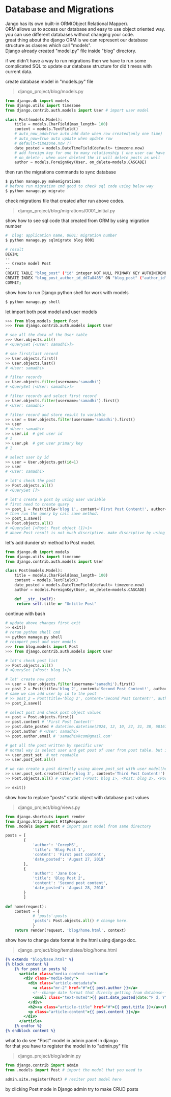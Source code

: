 # Database and Migrations        

Jango has its own built-in ORM(Object Relational Mapper).   
ORM allows us to access our database and easy to use object oriented way.  
you can use different databases without changing your code.  
great thing about the django ORM is we can represent our database structure as classes which call "models".  
Django already created "model.py" file inside "blog" directory.  


if we didn't have a way to run migrations then we have to run some complicated SQL to update our database structure for did't mess with current data.  


create database model in "models.py" file  
>django_project/blog/models.py  
```py 
from django.db import models
from django.utils import timezone
from django.contrib.auth.models import User # import user model  

class Post(models.Model): 
    title = models.CharField(max_length= 100)
    content = models.TextField()
    # auto_now_add=True auto add date when row created(only one time)
    # auto_now=True auto update when update row  
    # default=timezone.now ??
    date_posted = models.DateTimeField(default= timezone.now)
    # add foreign key for one to many relationship ( one user can have multiple posts)   
    # on_delete : when user deleted the it will delete posts as well   
    author = models.ForeignKey(User, on_delete=models.CASCADE)
```

then run the migrations commands to sync database  
```bash 
$ python manage.py makemigrations  
# before run migration cmd good to check sql code using below way   
$ python manage.py migrate  
```

check migrations file that created after run above codes.  
> django_project/blog/migrations/0001_initial.py  

show how to see sql code that created from ORM by using migration number  
```bash 
#  blog: application name, 0001: migration number   
$ python manage.py sqlmigrate blog 0001  

# result  
BEGIN;
--
-- Create model Post
--
CREATE TABLE "blog_post" ("id" integer NOT NULL PRIMARY KEY AUTOINCREMENT, "title" varchar(100) NOT NULL, "content" text NOT NULL, "date_posted" datetime NOT NULL, "author_id" integer NOT NULL REFERENCES "auth_user" ("id") DEFERRABLE INITIALLY DEFERRED);
CREATE INDEX "blog_post_author_id_dd7a8485" ON "blog_post" ("author_id");
COMMIT;
```

show how to run Django python shell for work with models  
```bash 
$ python manage.py shell   
```

let import both post model and user models  
```python  
>>> from blog.models import Post  
>>> from django.contrib.auth.models import User  

# see all the data of the User table  
>>> User.objects.all()  
# <QuerySet [<User: samadhi>]>

# see first/last record 
>> User.objects.first()  
>> User.objects.last()  
# <User: samadhi>

# filter records  
>> User.objects.filter(username='samadhi')
# <QuerySet [<User: samadhi>]>

# filter records and select first record   
>> User.objects.filter(username='samadhi').first()
# <User: samadhi>

# filter record and store result to variable  
>> user = User.objects.filter(username='samadhi').first()
>> user  
# <User: samadhi>
>> user.id  # get user id  
# 1 
>> user.pk  # get user primary key  
# 1

# select user by id  
>> user = User.objects.get(id=1)
>> user  
# <User: samadhi>

# let's check the post  
>> Post.objects.all()  
# <QuerySet []>

# let's create a post by using user variable   
# first need to create quary  
>> post_1 = Post(title='blog 1', content='First Post Content!', author=user)
# then run the query by call save method.  
>> post_1.save()
>> Post.objects.all()  
# <QuerySet [<Post: Post object (1)>]>
# above Post result is not much discriptive. make discriptive by using dunder STR method.  
```

let's add dunder str method to Post model.  
```py 
from django.db import models
from django.utils import timezone
from django.contrib.auth.models import User  

class Post(models.Model): 
    title = models.CharField(max_length= 100)
    content = models.TextField()
    date_posted = models.DateTimeField(default= timezone.now)
    author = models.ForeignKey(User, on_delete=models.CASCADE)

    def __str__(self):
     return self.title or "Untitle Post" 
```

continue with bash  
```python 
# update above changes first exit  
>> exit() 
# rerun python shell cmd  
>> python manage.py shell  
# reimport post and user models  
>>> from blog.models import Post  
>>> from django.contrib.auth.models import User  

# let's check post list    
>> Post.objects.all()
# <QuerySet [<Post: blog 1>]>

# let' create new post  
>> user = User.objects.filter(username='samadhi').first()
>> post_2 = Post(title='blog 2', content='Second Post Content!', author=user)
# same we can add user by id to the post
# >> post_2 = Post(title='blog 2', content='Second Post Content!', author_id=user_id)
>> post_2.save()

# select post and check post object values  
>> post = Post.objects.first()  
>> post.content # 'First Post Content!' 
>> post.date_posted # datetime.datetime(2024, 12, 10, 22, 31, 38, 681675, tzinfo=datetime.timezone.utc) 
>> post.author # <User: samadhi>
>> post.author.email # 'samadhivkcom@gmail.com'

# get all the post written by specific user  
# normal way is select user and get post of user from post table. but in django has special way using ".modelname_set"  
>> user.post_set  # not readable  
>> user.post_set.all()

# we can create a post directly using above post_set with user model(here no need to run .save() method )
>> user.post_set.create(title='blog 3', content='Third Post Content!')
>> Post.objects.all() # <QuerySet [<Post: blog 1>, <Post: blog 2>, <Post: blog 3>]> 

>> exit()  
```

show how to replace "posts" static object with database post values  
> django_project/blog/views.py  
```py 
from django.shortcuts import render
from django.http import HttpResponse
from .models import Post # import post model from same directory  

posts = [
        {
            'author': 'CoreyMS',
            'title': 'Blog Post 1',
            'content': 'First post content',
            'date_posted': 'August 27, 2018'
        },
        {
            'author': 'Jane Doe',
            'title': 'Blog Post 2',
            'content': 'Second post content',
            'date_posted': 'August 28, 2018'
        }
        ]

def home(request):
    context = {
            # 'posts':posts
            'posts': Post.objects.all() # change here.  
            }
    return render(request, 'blog/home.html', context)   
```

show how to change date format in the html using django doc.  
> django_project/blog/templates/blog/home.html  
```home.html
{% extends "blog/base.html" %}
{% block content %}
    {% for post in posts %}
      <article class="media content-section">
        <div class="media-body">
          <div class="article-metadata">
            <a class="mr-2" href="#">{{ post.author }}</a>
            <!--change date format that direcly getting from database-->
            <small class="text-muted">{{ post.date_posted|date:"F d, Y" }}</small>
          </div>
          <h2><a class="article-title" href="#">{{ post.title }}</a></h2>
          <p class="article-content">{{ post.content }}</p>
        </div>
      </article> 
    {% endfor %}
{% endblock content %}
```

what to do see "Post" model in admin panel in django  
for that you have to register the model in to "admin.py" file  
> django_project/blog/admin.py  
```py 
from django.contrib import admin
from .models import Post # import the model that you need to  

admin.site.register(Post) # resiter post model here
```

by clicking Post mode in Django admin try to make CRUD posts 
